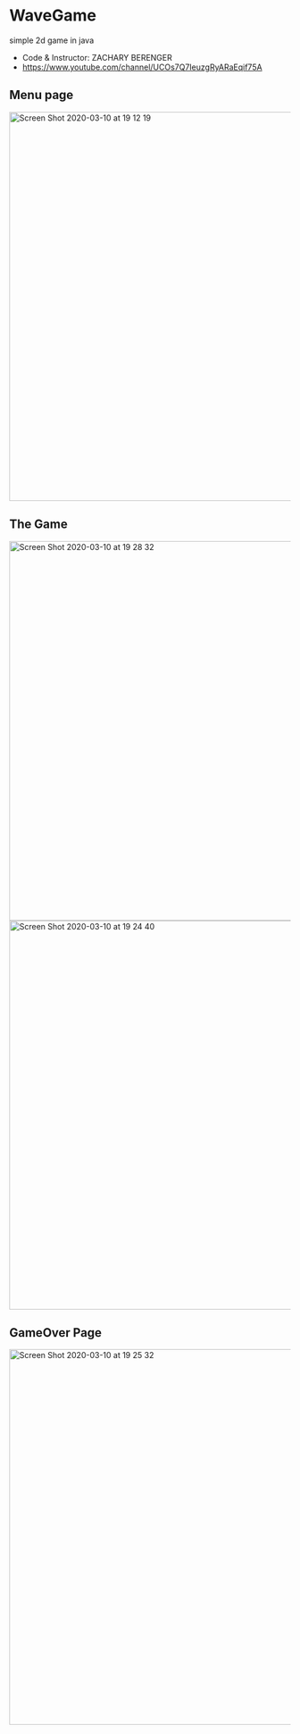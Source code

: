 # WaveGame
simple 2d game in java 
- Code & Instructor: ZACHARY BERENGER
- https://www.youtube.com/channel/UCOs7Q7IeuzgRyARaEqif75A



## Menu page

<img width="697" alt="Screen Shot 2020-03-10 at 19 12 19" src="https://user-images.githubusercontent.com/45803647/76339785-3a286900-6303-11ea-9188-3a1a72b6a0c1.png">


## The Game

<img width="680" alt="Screen Shot 2020-03-10 at 19 28 32" src="https://user-images.githubusercontent.com/45803647/76341201-604f0880-6305-11ea-831c-a820b82cb022.png">

<img width="697" alt="Screen Shot 2020-03-10 at 19 24 40" src="https://user-images.githubusercontent.com/45803647/76341548-e23f3180-6305-11ea-977d-95b346e0bafd.png">


## GameOver Page
<img width="673" alt="Screen Shot 2020-03-10 at 19 25 32" src="https://user-images.githubusercontent.com/45803647/76341325-8d9bb680-6305-11ea-8eb6-aa7afde20a00.png">
